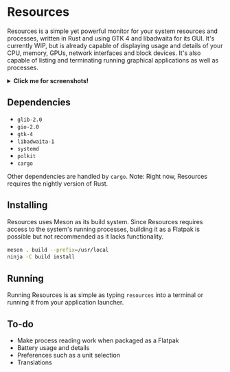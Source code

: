 # Resources

Resources is a simple yet powerful monitor for your system resources and processes, written in Rust and using GTK 4 and libadwaita for its GUI. It's currently WIP, but is already capable of displaying usage and details of your CPU, memory, GPUs, network interfaces and block devices. It's also capable of listing and terminating running graphical applications as well as processes.

<details>
  <summary><b>Click me for screenshots!</b></summary>

  ![Applications View of Resources](data/resources/screenshots/1.png?raw=true "Applications View of Resources")

  ![Applications View of Resources](data/resources/screenshots/2.png?raw=true "Processor View of Resources")

  ![Applications View of Resources](data/resources/screenshots/3.png?raw=true "Network Interface View of Resources")
  
</details>

## Dependencies

- `glib-2.0`
- `gio-2.0`
- `gtk-4`
- `libadwaita-1`
- `systemd`
- `polkit`
- `cargo`

Other dependencies are handled by `cargo`.
Note: Right now, Resources requires the nightly version of Rust.

## Installing

Resources uses Meson as its build system.
Since Resources requires access to the system's running processes, building it as a Flatpak is possible but not recommended as it lacks functionality.

```sh
meson . build --prefix=/usr/local
ninja -C build install
```

## Running

Running Resources is as simple as typing `resources` into a terminal or running it from your application launcher.

## To-do

- Make process reading work when packaged as a Flatpak
- Battery usage and details
- Preferences such as a unit selection
- Translations
